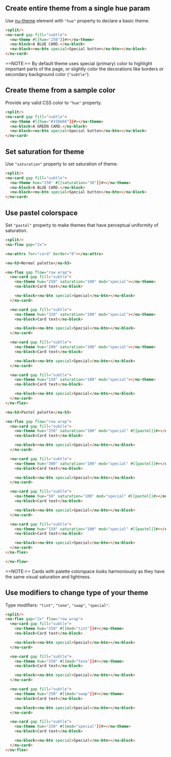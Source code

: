 ## Create entire theme from a single hue param

Use [nu-theme](../../reference/decorators/nu-theme.md) element with `"hue"` property to declare a basic theme.

```html
<split/>
<nu-card gap fill="subtle">
  <nu-theme #[[hue="250"]]#></nu-theme>
  <nu-block>A BLUE CARD.</nu-block>
  <nu-block><nu-btn special>Special button</nu-btn></nu-block>
</nu-card>
```

==NOTE:== By default theme uses special (primary) color to highlight important parts of the page, or slightly color the decorations like borders or secondary background color (`"subtle"`).

## Create theme from a sample color

Provide any valid CSS color to `"hue"` property.

```html
<split/>
<nu-card gap fill="subtle">
  <nu-theme #[[hue="#33bb66"]]#></nu-theme>
  <nu-block>A GREEN CARD.</nu-block>
  <nu-block><nu-btn special>Special button</nu-btn></nu-block>
</nu-card>
```

## Set saturation for theme

Use `"saturation"` property to set saturation of theme.

```html
<split/>
<nu-card gap fill="subtle">
  <nu-theme hue="250" #[[saturation="30"]]#></nu-theme>
  <nu-block>A BLUE CARD.</nu-block>
  <nu-block><nu-btn special>Special button</nu-btn></nu-block>
</nu-card>
```

## Use pastel colorspace

Set `"pastel"` property to make themes that have perceptual uniformity of saturation.

```html
<split/>
<nu-flow gap="2x">

<nu-attrs for="card" border="0"></nu-attrs>

<nu-h3>Normal palette</nu-h3>

<nu-flex gap flow="row wrap">
  <nu-card gap fill="subtle">
    <nu-theme hue="250" saturation="100" mod="special"></nu-theme>
    <nu-block>Card text</nu-block>

    <nu-block><nu-btn special>Special</nu-btn></nu-block>
  </nu-card>

  <nu-card gap fill="subtle">
    <nu-theme hue="320" saturation="100" mod="special"></nu-theme>
    <nu-block>Card text</nu-block>

    <nu-block><nu-btn special>Special</nu-btn></nu-block>
  </nu-card>

  <nu-card gap fill="subtle">
    <nu-theme hue="200" saturation="100" mod="special"></nu-theme>
    <nu-block>Card text</nu-block>

    <nu-block><nu-btn special>Special</nu-btn></nu-block>
  </nu-card>

  <nu-card gap fill="subtle">
    <nu-theme hue="150" saturation="100" mod="special"></nu-theme>
    <nu-block>Card text</nu-block>

    <nu-block><nu-btn special>Special</nu-btn></nu-block>
  </nu-card>
</nu-flex>

<nu-h3>Pastel palette</nu-h3>

<nu-flex gap flow="row wrap">
  <nu-card gap fill="subtle">
    <nu-theme hue="250" saturation="100" mod="special" #[[pastel]]#></nu-theme>
    <nu-block>Card text</nu-block>

    <nu-block><nu-btn special>Special</nu-btn></nu-block>
  </nu-card>

  <nu-card gap fill="subtle">
    <nu-theme hue="300" saturation="100" mod="special" #[[pastel]]#></nu-theme>
    <nu-block>Card text</nu-block>

    <nu-block><nu-btn special>Special</nu-btn></nu-block>
  </nu-card>

  <nu-card gap fill="subtle">
    <nu-theme hue="50" saturation="100" mod="special" #[[pastel]]#></nu-theme>
    <nu-block>Card text</nu-block>

    <nu-block><nu-btn special>Special</nu-btn></nu-block>
  </nu-card>

  <nu-card gap fill="subtle">
    <nu-theme hue="150" saturation="100" mod="special" #[[pastel]]#></nu-theme>
    <nu-block>Card text</nu-block>

    <nu-block><nu-btn special>Special</nu-btn></nu-block>
  </nu-card>
</nu-flex>

</nu-flow>
```

==NOTE:== Cards with palette colorspace looks harmoniously as they have the same visual saturation and lightness.

## Use modifiers to change type of your theme

Type modifiers: `"tint"`, `"tone"`, `"swap"`, `"special"`.

```html
<split/>
<nu-flex gap="2x" flow="row wrap">
  <nu-card gap fill="subtle">
    <nu-theme hue="250" #[[mod="tint"]]#></nu-theme>
    <nu-block>Card text</nu-block>

    <nu-block><nu-btn special>Special</nu-btn></nu-block>
  </nu-card>

  <nu-card gap fill="subtle">
    <nu-theme hue="250" #[[mod="tone"]]#></nu-theme>
    <nu-block>Card text</nu-block>

    <nu-block><nu-btn special>Special</nu-btn></nu-block>
  </nu-card>

  <nu-card gap fill="subtle">
    <nu-theme hue="250" #[[mod="swap"]]#></nu-theme>
    <nu-block>Card text</nu-block>

    <nu-block><nu-btn special>Special</nu-btn></nu-block>
  </nu-card>

  <nu-card gap fill="subtle">
    <nu-theme hue="250" #[[mod="special"]]#></nu-theme>
    <nu-block>Card text</nu-block>

    <nu-block><nu-btn special>Special</nu-btn></nu-block>
  </nu-card>
</nu-flex>
```
